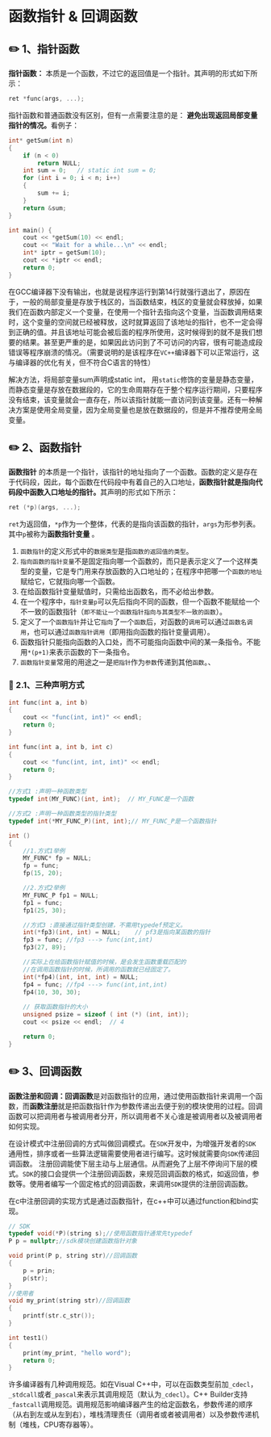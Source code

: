 # 函数指针 & 回调函数

## :pencil2: 1、指针函数

&#x20;**指针函数：** 本质是一个函数，不过它的返回值是一个指针。其声明的形式如下所示：

```cpp
ret *func(args, ...);
```

指针函数和普通函数没有区别，但有一点需要注意的是： **避免出现返回局部变量指针的情况。**&#x770B;例子：

```cpp
int* getSum(int n)
{
    if (n < 0)
        return NULL;
    int sum = 0;   // static int sum = 0;
    for (int i = 0; i < n; i++)
    {
        sum += i;
    }
    return &sum;
}

int main() {
    cout << *getSum(10) << endl;
    cout << "Wait for a while...\n" << endl;
    int* iptr = getSum(10);
    cout << *iptr << endl;
    return 0;
}
```

在GCC编译器下没有输出，也就是说程序运行到第14行就强行退出了，原因在于，一般的局部变量是存放于栈区的，当函数结束，栈区的变量就会释放掉，如果我们在函数内部定义一个变量，在使用一个指针去指向这个变量，当函数调用结束时，这个变量的空间就已经被释放，这时就算返回了该地址的指针，也不一定会得到正确的值。并且该地址可能会被后面的程序所使用，这时候得到的就不是我们想要的结果。甚至更严重的是，如果因此访问到了不可访问的内容，很有可能造成段错误等程序崩溃的情况。（需要说明的是该程序在`VC++`编译器下可以正常运行，这与编译器的优化有关，但不符合C语言的特性）

解决方法，将局部变量sum声明成static int， 用`static`修饰的变量是静态变量，而静态变量是存放在数据段的，它的生命周期存在于整个程序运行期间，只要程序没有结束，该变量就会一直存在，所以该指针就能一直访问到该变量。还有一种解决方案是使用全局变量，因为全局变量也是放在数据段的，但是并不推荐使用全局变量。

## :pencil2: 2、函数指针

**函数指针** 的本质是一个指针，该指针的地址指向了一个函数。函数的定义是存在于代码段，因此，每个函数在代码段中有着自己的入口地址，**函数指针就是指向代码段中函数入口地址的指针。**&#x5176;声明的形式如下所示：

```cpp
ret (*p)(args, ...);
```

&#x20;`ret`为返回值，`*p`作为一个整体，代表的是指向该函数的指针，`args`为形参列表。其中`p`被称为**函数指针变量** 。

1. `函数指针`的定义形式中的`数据类型`是指`函数的返回值的类型`。
2. `指向函数的指针变量`不是固定指向哪一个函数的，而只是表示定义了一个这样类型的变量，它是专门用来存放函数的入口地址的；在程序中把哪一个`函数的地址`赋给它，它就指向哪一个函数。
3. 在给函数指针变量赋值时，只需给出函数名，而不必给出参数。
4. 在一个程序中，`指针变量p`可以先后指向不同的函数，但一个函数不能赋给一个不一致的函数指针（`即不能让一个函数指针指向与其类型不一致的函数`）。
5. 定义了一个`函数指针`并让它`指向`了一个`函数`后，对函数的`调用`可以通过`函数名调用`，也可以通过`函数指针调用`（即用指向函数的指针变量调用）。
6. 函数指针只能指向函数的入口处，而不可能指向函数中间的某一条指令。不能用`*(p+1)`来表示函数的下一条指令。
7. `函数指针变量`常用的用途之一是`把指针`作为`参数`传递到其他`函数`。、

### :microphone: 2.1、三种声明方式

```cpp
int func(int a, int b)
{
    cout << "func(int, int)" << endl;
    return 0;
}

int func(int a, int b, int c)
{
    cout << "func(int, int, int)" << endl;
    return 0;
}

//方式1 :声明一种函数类型
typedef int(MY_FUNC)(int, int);  // MY_FUNC是一个函数

//方式2 :声明一种函数类型的指针类型
typedef int(*MY_FUNC_P)(int, int);// MY_FUNC_P是一个函数指针

int ()
{
    //1.方式1举例
    MY_FUNC* fp = NULL;
    fp = func;
    fp(15, 20);

    //2.方式2举例
    MY_FUNC_P fp1 = NULL;
    fp1 = func;
    fp1(25, 30);

    //方式3 :直接通过指针类型创建，不需用typedef预定义。
    int(*fp3)(int, int) = NULL;    // pf3是指向某函数的指针
    fp3 = func; //fp3 ---> func(int,int)
    fp3(27, 89);

    //实际上在给函数指针赋值的时候，是会发生函数重载匹配的
    //在调用函数指针的时候，所调用的函数就已经固定了。
    int(*fp4)(int, int, int) = NULL;
    fp4 = func; //fp4 ---> func(int,int,int)
    fp4(10, 30, 30);
    
    // 获取函数指针的大小
    unsigned psize = sizeof ( int (*) (int, int));
    cout << psize << endl;  // 4

    return 0;
}
```

## :pencil2: 3、回调函数

**函数注册和回调：回调函数**是对函数指针的应用，通过使用函数指针来调用一个函数，而**函数注册**就是把函数指针作为参数传递出去便于别的模块使用的过程。回调函数可以把调用者与被调用者分开，所以调用者不关心谁是被调用者以及被调用者如何实现。

在设计模式中注册回调的方式叫做回调模式。在`SDK`开发中，为增强开发者的`SDK`通用性，排序或者一些算法逻辑需要使用者进行编写。这时候就需要向`SDK`传递回调函数。 注册回调能使下层主动与上层通信。从而避免了上层不停询问下层的模式。`SDK`的接口会提供一个注册回调函数，来规范回调函数的格式，如返回值，参数等。使用者编写一个固定格式的回调函数，来调用`SDK`提供的注册回调函数。

在c中注册回调的实现方式是通过函数指针，在c++中可以通过function和bind实现。

```cpp
// SDK
typedef void(*P)(string s);//使用函数指针通常先typedef
P p = nullptr;//sdk模块创建函数指针对象

void print(P p, string str)//回调函数
{
    p = prin;
    p(str);
}
//使用者
void my_print(string str)//回调函数
{
    printf(str.c_str());
}

int test1()
{
    print(my_print, "hello word");
    return 0;
}
```

许多编译器有几种调用规范。如在Visual C++中，可以在函数类型前加`_cdecl`，`_stdcall`或者`_pascal`来表示其调用规范（默认为`_cdecl`）。C++ Builder支持`_fastcall`调用规范。调用规范影响编译器产生的给定函数名，参数传递的顺序（从右到左或从左到右），堆栈清理责任（调用者或者被调用者）以及参数传递机制（堆栈，CPU寄存器等）。
